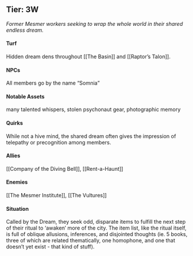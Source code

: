 ---
---

## Tier: 3W
*Former Mesmer workers seeking to wrap the whole world in their shared endless dream.*

#### **Turf**
Hidden dream dens throughout [[The Basin]] and [[Raptor’s Talon]].

#### **NPCs**
All members go by the name “Somnia”

#### **Notable Assets**
many talented whispers, stolen psychonaut gear, photographic memory

#### **Quirks**
While not a hive mind, the shared dream often gives the impression of telepathy or precognition among members.

#### **Allies**
[[Company of the Diving Bell]], [[Rent-a-Haunt]]

#### **Enemies**
[[The Mesmer Institute]], [[The Vultures]]

#### **Situation**
Called by the Dream, they seek odd, disparate items to fulfill the next step of their ritual to ‘awaken’ more of the city. The item list, like the ritual itself, is full of oblique allusions, inferences, and disjointed thoughts (ie. 5 books, three of which are related thematically, one homophone, and one that doesn’t yet exist - that kind of stuff). 